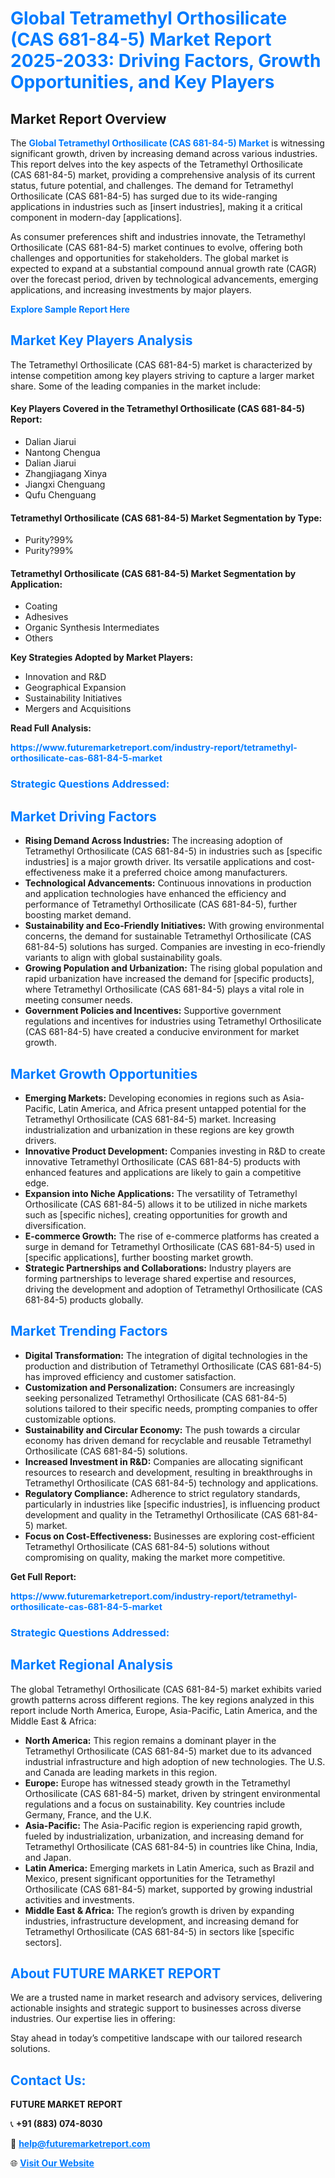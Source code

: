 <h1 style="color: #007BFF;">Global Tetramethyl Orthosilicate (CAS 681-84-5) Market Report 2025-2033: Driving Factors, Growth Opportunities, and Key Players</h1>

<section id="overview">
<h2>Market Report Overview</h2>
<p>The <a href="https://www.futuremarketreport.com/industry-report/tetramethyl-orthosilicate-cas-681-84-5-market" style="color: #007BFF; text-decoration: none;"><strong>Global Tetramethyl Orthosilicate (CAS 681-84-5) Market</strong></a> is witnessing significant growth, driven by increasing demand across various industries. This report delves into the key aspects of the Tetramethyl Orthosilicate (CAS 681-84-5) market, providing a comprehensive analysis of its current status, future potential, and challenges. The demand for Tetramethyl Orthosilicate (CAS 681-84-5) has surged due to its wide-ranging applications in industries such as [insert industries], making it a critical component in modern-day [applications].</p>
<p>As consumer preferences shift and industries innovate, the Tetramethyl Orthosilicate (CAS 681-84-5) market continues to evolve, offering both challenges and opportunities for stakeholders. The global market is expected to expand at a substantial compound annual growth rate (CAGR) over the forecast period, driven by technological advancements, emerging applications, and increasing investments by major players.</p>
</section>

<section id="overview">
<p><a href="https://www.futuremarketreport.com/request-sample/reportId=26212" style="color: #007BFF; text-decoration: none;"><strong>Explore Sample Report Here</strong></a></p>
</section>

<section id="key-players">
<h2 style="color: #007BFF;">Market Key Players Analysis</h2>
<p>The Tetramethyl Orthosilicate (CAS 681-84-5) market is characterized by intense competition among key players striving to capture a larger market share. Some of the leading companies in the market include:</p>
<h4>Key Players Covered in the Tetramethyl Orthosilicate (CAS 681-84-5) Report:</h4>
<ul><li>Dalian Jiarui</li><li>Nantong Chengua</li><li>Dalian Jiarui</li><li>Zhangjiagang Xinya</li><li>Jiangxi Chenguang</li><li>Qufu Chenguang</li></ul>
<h4>Tetramethyl Orthosilicate (CAS 681-84-5) Market Segmentation by Type:</h4>
<ul><li>Purity?99%</li><li>Purity?99%</li></ul>

<h4>Tetramethyl Orthosilicate (CAS 681-84-5) Market Segmentation by Application:</h4>
<ul><li>Coating</li><li>Adhesives</li><li>Organic Synthesis Intermediates</li><li>Others</li></ul>
<p><strong>Key Strategies Adopted by Market Players:</strong></p>
<ul>
<li>Innovation and R&D</li>
<li>Geographical Expansion</li>
<li>Sustainability Initiatives</li>
<li>Mergers and Acquisitions</li>
</ul>
</section>

<section>
<p><strong>Read Full Analysis: </strong></p><a href="https://www.futuremarketreport.com/industry-report/tetramethyl-orthosilicate-cas-681-84-5-market" style="color: #007BFF; text-decoration: none;"><strong>https://www.futuremarketreport.com/industry-report/tetramethyl-orthosilicate-cas-681-84-5-market</strong></a>
<h3 style="color: #007BFF;">Strategic Questions Addressed:</h3>
</section>

<section id="driving-factors">
<h2 style="color: #007BFF;">Market Driving Factors</h2>
<ul>
<li><strong>Rising Demand Across Industries:</strong> The increasing adoption of Tetramethyl Orthosilicate (CAS 681-84-5) in industries such as [specific industries] is a major growth driver. Its versatile applications and cost-effectiveness make it a preferred choice among manufacturers.</li>
<li><strong>Technological Advancements:</strong> Continuous innovations in production and application technologies have enhanced the efficiency and performance of Tetramethyl Orthosilicate (CAS 681-84-5), further boosting market demand.</li>
<li><strong>Sustainability and Eco-Friendly Initiatives:</strong> With growing environmental concerns, the demand for sustainable Tetramethyl Orthosilicate (CAS 681-84-5) solutions has surged. Companies are investing in eco-friendly variants to align with global sustainability goals.</li>
<li><strong>Growing Population and Urbanization:</strong> The rising global population and rapid urbanization have increased the demand for [specific products], where Tetramethyl Orthosilicate (CAS 681-84-5) plays a vital role in meeting consumer needs.</li>
<li><strong>Government Policies and Incentives:</strong> Supportive government regulations and incentives for industries using Tetramethyl Orthosilicate (CAS 681-84-5) have created a conducive environment for market growth.</li>
</ul>
</section>

<section id="growth-opportunities">
<h2 style="color: #007BFF;">Market Growth Opportunities</h2>
<ul>
<li><strong>Emerging Markets:</strong> Developing economies in regions such as Asia-Pacific, Latin America, and Africa present untapped potential for the Tetramethyl Orthosilicate (CAS 681-84-5) market. Increasing industrialization and urbanization in these regions are key growth drivers.</li>
<li><strong>Innovative Product Development:</strong> Companies investing in R&D to create innovative Tetramethyl Orthosilicate (CAS 681-84-5) products with enhanced features and applications are likely to gain a competitive edge.</li>
<li><strong>Expansion into Niche Applications:</strong> The versatility of Tetramethyl Orthosilicate (CAS 681-84-5) allows it to be utilized in niche markets such as [specific niches], creating opportunities for growth and diversification.</li>
<li><strong>E-commerce Growth:</strong> The rise of e-commerce platforms has created a surge in demand for Tetramethyl Orthosilicate (CAS 681-84-5) used in [specific applications], further boosting market growth.</li>
<li><strong>Strategic Partnerships and Collaborations:</strong> Industry players are forming partnerships to leverage shared expertise and resources, driving the development and adoption of Tetramethyl Orthosilicate (CAS 681-84-5) products globally.</li>
</ul>
</section>

<section id="trending-factors">
<h2 style="color: #007BFF;">Market Trending Factors</h2>
<ul>
<li><strong>Digital Transformation:</strong> The integration of digital technologies in the production and distribution of Tetramethyl Orthosilicate (CAS 681-84-5) has improved efficiency and customer satisfaction.</li>
<li><strong>Customization and Personalization:</strong> Consumers are increasingly seeking personalized Tetramethyl Orthosilicate (CAS 681-84-5) solutions tailored to their specific needs, prompting companies to offer customizable options.</li>
<li><strong>Sustainability and Circular Economy:</strong> The push towards a circular economy has driven demand for recyclable and reusable Tetramethyl Orthosilicate (CAS 681-84-5) solutions.</li>
<li><strong>Increased Investment in R&D:</strong> Companies are allocating significant resources to research and development, resulting in breakthroughs in Tetramethyl Orthosilicate (CAS 681-84-5) technology and applications.</li>
<li><strong>Regulatory Compliance:</strong> Adherence to strict regulatory standards, particularly in industries like [specific industries], is influencing product development and quality in the Tetramethyl Orthosilicate (CAS 681-84-5) market.</li>
<li><strong>Focus on Cost-Effectiveness:</strong> Businesses are exploring cost-efficient Tetramethyl Orthosilicate (CAS 681-84-5) solutions without compromising on quality, making the market more competitive.</li>
</ul>
</section>

<section>
<p><strong>Get Full Report: </strong></p><a href="https://www.futuremarketreport.com/industry-report/tetramethyl-orthosilicate-cas-681-84-5-market" style="color: #007BFF; text-decoration: none;"><strong>https://www.futuremarketreport.com/industry-report/tetramethyl-orthosilicate-cas-681-84-5-market</strong></a>
<h3 style="color: #007BFF;">Strategic Questions Addressed:</h3>
</section>


<section id="regional-analysis">
<h2 style="color: #007BFF;">Market Regional Analysis</h2>
<p>The global Tetramethyl Orthosilicate (CAS 681-84-5) market exhibits varied growth patterns across different regions. The key regions analyzed in this report include North America, Europe, Asia-Pacific, Latin America, and the Middle East & Africa:</p>
<ul>
<li><strong>North America:</strong> This region remains a dominant player in the Tetramethyl Orthosilicate (CAS 681-84-5) market due to its advanced industrial infrastructure and high adoption of new technologies. The U.S. and Canada are leading markets in this region.</li>
<li><strong>Europe:</strong> Europe has witnessed steady growth in the Tetramethyl Orthosilicate (CAS 681-84-5) market, driven by stringent environmental regulations and a focus on sustainability. Key countries include Germany, France, and the U.K.</li>
<li><strong>Asia-Pacific:</strong> The Asia-Pacific region is experiencing rapid growth, fueled by industrialization, urbanization, and increasing demand for Tetramethyl Orthosilicate (CAS 681-84-5) in countries like China, India, and Japan.</li>
<li><strong>Latin America:</strong> Emerging markets in Latin America, such as Brazil and Mexico, present significant opportunities for the Tetramethyl Orthosilicate (CAS 681-84-5) market, supported by growing industrial activities and investments.</li>
<li><strong>Middle East & Africa:</strong> The region’s growth is driven by expanding industries, infrastructure development, and increasing demand for Tetramethyl Orthosilicate (CAS 681-84-5) in sectors like [specific sectors].</li>
</ul>
</section>

<footer>
<h2 style="color: #007BFF;">About FUTURE MARKET REPORT</h2>
<p>We are a trusted name in market research and advisory services, delivering actionable insights and strategic support to businesses across diverse industries. Our expertise lies in offering:</p>

<p>Stay ahead in today’s competitive landscape with our tailored research solutions.</p>

<h2 style="color: #007BFF;">Contact Us:</h2>
<p><strong>FUTURE MARKET REPORT</strong></p>
<p>📞 <strong>+91 (883) 074-8030</strong></p>
<p>📧 <strong><a href="mailto:help@futuremarketreport.com" style="color: #007BFF;">help@futuremarketreport.com</a></strong></p>
<p>🌐 <strong><a href="https://www.futuremarketreport.com/" style="color: #007BFF;">Visit Our Website</a></strong></p>
</footer>